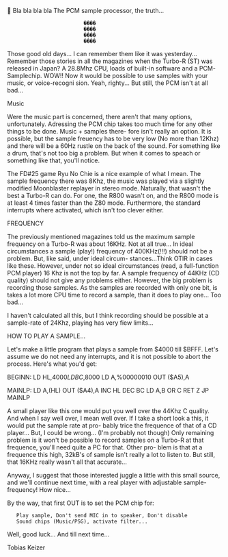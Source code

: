  Bla bla bla bla
            The PCM sample processor, the truth...

                             ����
                             ����
                             ����
                             ����




 Those good  old  days...   I can  remember them  like it  was
 yesterday... Remember those stories in all the magazines when
 the Turbo-R (ST) was released in Japan?  A 28.8Mhz CPU, loads
 of built-in software and a PCM-Samplechip.  WOW!! Now it would 
 be  possible to use samples with your music, or voice-recogni
 sion. Yeah, righty...  But still, the PCM isn't at all bad...

 
Music

 Were the  music  part  is concerned,  there aren't  that many
 options, unfortunately.  Adressing the PCM chip takes too much 
 time for any other things to be done.  Music + samples there-
 fore isn't really  an option.  It is possible, but the sample
 freuency has to be  very low  (No more  than 12Khz) and there
 will be a 60Hz rustle on the back of the sound. For something
 like  a drum, that's not too big a problem. But when it comes
 to speach or something like that, you'll notice.
 
 The FD#25  game Ryu No Chie is a nice example of what I mean.
 The sample frequency there was 8Khz, the music was played via
 a slightly  modified  Moonblaster  replayer  in  stereo mode.
 Naturally, that wasn't the  best a  Turbo-R can do.  For one,
 the  R800 wasn't on, and  the R800  mode is  at least 4 times
 faster than the Z80 mode. Furthermore, the standard interrupts 
 where activated, which isn't too clever either.

FREQUENCY

 The previously mentioned magazines told us the maximum sample
 frequency on a Turbo-R was about 16KHz. Not at all true... In
 ideal circumstances a sample (play!) frequency of 400KHz(!!!)
 should  not be a problem. But, like said, under ideal circum-
 stances...Think OTIR in cases like these.  However, under not
 so ideal circumstances (read,  a full-function PCM player) 16
 Khz is not  the top  by far.  A sample frequency of 44KHz (CD
 quality) should not give  any problems  either.  However, the
 big  problem is recording those  samples.  As the samples are
 recorded with only one  bit, is  takes a lot more CPU time to
 record a sample, than it does to play one... Too bad...
 
 I haven't calculated all this, but I think recording should be 
 possible at a  sample-rate of  24Khz, playing  has very  fiew
 limits...
 
 
HOW TO PLAY A SAMPLE...
 
 Let's make a little  program that  plays a  sample from $4000
 till  $BFFF. Let's  assume we do not need any interrupts, and
 it is not possible  to abort  the process.  Here's what you'd
 get:
 
 BEGINN:  LD   HL,$4000
          LD   BC,$8000
          LD   A,%00000010
          OUT  ($A5),A
 
 MAINLP:  LD   A,(HL)
          OUT  ($A4),A
          INC  HL
          DEC  BC
          LD   A,B
          OR   C
          RET  Z
          JP   MAINLP
 
 A small player like this one would put you well over the 44Khz 
 C quality.  And when I say well over, I mean well over.  If I
 take a short look a this, it would put the sample rate at pro- 
 bably trice the frequence  of that  of a  CD player... But, I
 could be wrong...  (I'm probably  not though)  Only remaining
 problem is it won't be possible to record samples on a Turbo-R 
 at that frequence, you'll need quite a PC for that. Other pro- 
 blem is that at a frequence this high, 32kB's of sample isn't
 really a lot to listen to. But still, that 16KHz really wasn't 
 all that accurate...
 
 Anyway,  I suggest that those interested juggle a little with
 this small source, and  we'll continue next time, with a real
 player with adjustable sample-frequency!  How nice...
 
 By the way, that first OUT is to set the PCM chip for:
 
       Play sample, Don't send MIC in to speaker, Don't disable 
       Sound chips (Music/PSG), activate filter...
 
 Well, good luck...
       And till next time...
 
Tobias Keizer
